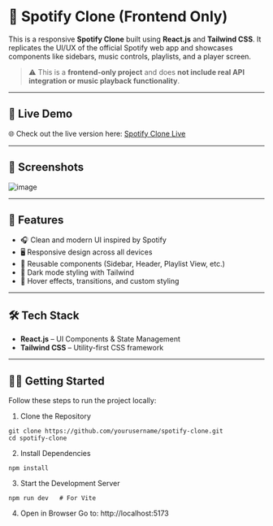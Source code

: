 # 🎵 Spotify Clone (Frontend Only)

This is a responsive **Spotify Clone** built using **React.js** and **Tailwind CSS**. It replicates the UI/UX of the official Spotify web app and showcases components like sidebars, music controls, playlists, and a player screen.

> ⚠️ This is a **frontend-only project** and does **not include real API integration or music playback functionality**.

---

## 🔗 Live Demo

🌐 Check out the live version here: [Spotify Clone Live](https://spotify-clone-henna-tau.vercel.app/)

---

## 📸 Screenshots

![image](https://github.com/user-attachments/assets/01ebd22f-8c3d-4b84-9a97-f3bab92c43cc)

---

## 🚀 Features

- 🎧 Clean and modern UI inspired by Spotify  
- 🖥️ Responsive design across all devices  
- 🧩 Reusable components (Sidebar, Header, Playlist View, etc.)  
- 🌙 Dark mode styling with Tailwind  
- 🎨 Hover effects, transitions, and custom styling

---

## 🛠️ Tech Stack

- **React.js** – UI Components & State Management  
- **Tailwind CSS** – Utility-first CSS framework  

---

## 🧑‍💻 Getting Started

Follow these steps to run the project locally:

1. Clone the Repository
```
git clone https://github.com/yourusername/spotify-clone.git
cd spotify-clone
```
2. Install Dependencies
```
npm install
```
3. Start the Development Server
```
npm run dev   # For Vite
```
4. Open in Browser
Go to: http://localhost:5173








